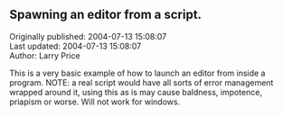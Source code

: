 ## Spawning an editor from a script.  
Originally published: 2004-07-13 15:08:07  
Last updated: 2004-07-13 15:08:07  
Author: Larry Price  
  
This is a very basic example of how to launch an editor from inside a program.
 NOTE: a real script would have all sorts of error management wrapped around it,
using this as is may cause baldness, impotence, priapism or worse.
Will not work for windows.